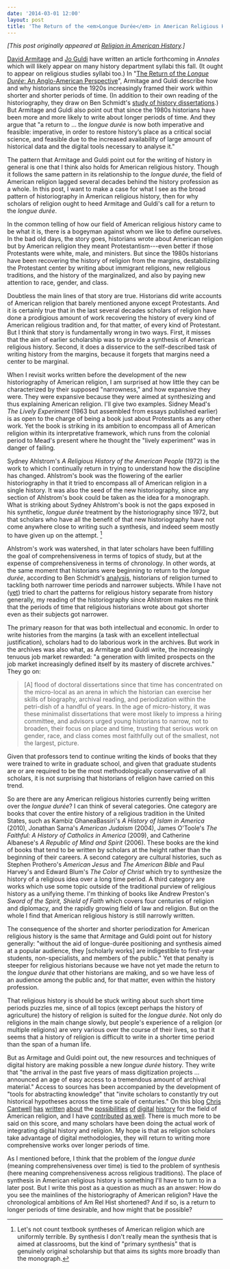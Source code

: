 ```yaml
---
date: '2014-03-01 12:00'
layout: post
title: 'The Return of the <em>Longue Durée</em> in American Religious History'
---
```


*[This post originally appeared at [Religion in American History][].]*

[David Armitage][] and [Jo Guldi][] have written an article forthcoming
in *Annales* which will likely appear on many history department syllabi
this fall. (It ought to appear on religious studies syllabi too.) In
"[The Return of the *Longue Durée*: An Anglo-American Perspective][]",
Armitage and Guldi describe how and why historians since the 1920s
increasingly framed their work within shorter and shorter periods of
time. (In addition to their own reading of the historiography, they draw
on Ben Schmidt's [study of history dissertations][].) But Armitage and
Guldi also point out that since the 1980s historians have been more and
more likely to write about longer periods of time. And they argue that
"a return to ... the *longue durée* is now both imperative and feasible:
imperative, in order to restore history’s place as a critical social
science, and feasible due to the increased availability of large amount
of historical data and the digital tools necessary to analyse it."

The pattern that Armitage and Guldi point out for the writing of history
in general is one that I think also holds for American religious
history. Though it follows the same pattern in its relationship to the
*longue durée*, the field of American religion lagged several decades
behind the history profession as a whole. In this post, I want to make a
case for what I see as the broad pattern of historiography in American
religious history, then for why scholars of religion ought to heed
Armitage and Guldi's call for a return to the *longue durée*.

In the common telling of how our field of American religious history
came to be what it is, there is a bogeyman against whom we like to
define ourselves. In the bad old days, the story goes, historians wrote
about American religion but by American religion they meant
Protestantism---even better if those Protestants were white, male, and
ministers. But since the 1980s historians have been recovering the
history of religion from the margins, destabilizing the Protestant
center by writing about immigrant religions, new religious traditions,
and the history of the marginalized, and also by paying new attention to
race, gender, and class.

Doubtless the main lines of that story are true. Historians did write
accounts of American religion that barely mentioned anyone except
Protestants. And it is certainly true that in the last several decades
scholars of religion have done a prodigious amount of work recovering
the history of every kind of American religious tradition and, for that
matter, of every kind of Protestant. But I think that story is
fundamentally wrong in two ways. First, it misses that the aim of
earlier scholarship was to provide a synthesis of American religious
history. Second, it does a disservice to the self-described task of
writing history from the margins, because it forgets that margins need a
center to be marginal.

When I revisit works written before the development of the new
historiography of American religion, I am surprised at how little they
can be characterized by their supposed "narrowness," and how expansive
they were. They were expansive because they were aimed at synthesizing
and thus explaining American religion. I'll give two examples. Sidney
Mead's *The Lively Experiment* (1963 but assembled from essays published
earlier) is as open to the charge of being a book just about Protestants
as any other work. Yet the book is striking in its ambition to encompass
all of American religion within its interpretative framework, which runs
from the colonial period to Mead's present where he thought the "lively
experiment" was in danger of failing.

Sydney Ahlstrom's *A Religious History of the American People* (1972) is
the work to which I continually return in trying to understand how the
discipline has changed. Ahlstrom's book was the flowering of the earlier
historiography in that it tried to encompass all of American religion in
a single history. It was also the seed of the new historiography, since
any section of Ahlstrom's book could be taken as the idea for a
monograph. What is striking about Sydney Ahlstrom's book is not the gaps
exposed in his synthetic, *longue durée* treatment by the historiography
since 1972, but that scholars who have all the benefit of that new
historiography have not come anywhere close to writing such a synthesis,
and indeed seem mostly to have given up on the attempt. [^1]

Ahlstrom's work was watershed, in that later scholars have been
fulfilling the goal of comprehensiveness in terms of topics of study,
but at the expense of comprehensiveness in terms of chronology. In other
words, at the same moment that historians were beginning to return to
the *longue durée*, according to Ben Schmidt's [analysis][study of
history dissertations], historians of religion turned to tackling both
narrower time periods and narrower subjects. While I have not ([yet][])
tried to chart the patterns for religious history separate from history
generally, my reading of the historiography since Ahlstrom makes me
think that the periods of time that religious historians wrote about got
shorter even as their subjects got narrower.

The primary reason for that was both intellectual and economic. In order
to write histories from the margins (a task with an excellent
intellectual justification), scholars had to do laborious work in the
archives. But work in the archives was also what, as Armitage and Guldi
write, the increasingly tenuous job market rewarded: "a generation with
limited prospects on the job market increasingly defined itself by its
mastery of discrete archives." They go on:

> [A] flood of doctoral dissertations since that time has concentrated
> on the micro-local as an arena in which the historian can exercise her
> skills of biography, archival reading, and periodization within the
> petri-dish of a handful of years. In the age of micro-history, it was
> these minimalist dissertations that were most likely to impress a
> hiring committee, and advisors urged young historians to narrow, not
> to broaden, their focus on place and time, trusting that serious work
> on gender, race, and class comes most faithfully out of the smallest,
> not the largest, picture.

Given that professors tend to continue writing the kinds of books that
they were trained to write in graduate school, and given that graduate
students are or are required to be the most methodologically
conservative of all scholars, it is not surprising that historians of
religion have carried on this trend.

So are there are any American religious histories currently being
written over the *longue durée*? I can think of several categories. One
category are books that cover the entire history of a religious
tradition in the United States, such as Kambiz GhaneaBassiri's *A
History of Islam in America* (2010), Jonathan Sarna's *American Judaism*
(2004), James O'Toole's *The Faithful: A History of Catholics in
America* (2009), and Catherine Albanese's *A Republic of Mind and
Spirit* (2006). These books are the kind of books that tend to be
written by scholars at the height rather than the beginning of their
careers. A second category are cultural histories, such as Stephen
Prothero's *American Jesus* and *The American Bible* and Paul Harvey's
and Edward Blum's *The Color of Christ* which try to synthesize the
history of a religious idea over a long time period. A third category
are works which use some topic outside of the traditional purview of
religious history as a unifying theme. I'm thinking of books like Andrew
Preston's *Sword of the Spirit, Shield of Faith* which covers four
centuries of religion and diplomacy, and the rapidly growing field of
law and religion. But on the whole I find that American religious
history is still narrowly written.

The consequence of the shorter and shorter periodization for American
religious history is the same that Armitage and Guldi point out for
history generally: "without the aid of longue-durée positioning and
synthesis aimed at a popular audience, they [scholarly works] are
indigestible to first-year students, non-specialists, and members of the
public." Yet that penalty is steeper for religious historians because we
have not yet made the return to the *longue durée* that other historians
are making, and so we have less of an audience among the public and, for
that matter, even within the history profession.

That religious history is should be stuck writing about such short time
periods puzzles me, since of all topics (except perhaps the history of
agriculture) the history of religion is suited for the *longue durée*.
Not only do religions in the main change slowly, but people's experience
of a religion (or multiple religions) are very various over the course
of their lives, so that it seems that a history of religion is difficult
to write in a shorter time period than the span of a human life.

But as Armitage and Guldi point out, the new resources and techniques of
digital history are making possible a new *longue durée* history. They
write that "the arrival in the past five years of mass digitization
projects ... announced an age of easy access to a tremendous amount of
archival material." Access to sources has been accompanied by the
development of "tools for abstracting knowledge" that "invite scholars
to constantly try out historical hypotheses across the time scale of
centuries." On this blog [Chris Cantwell][] [has][] [written][]
[about][] the [possibilities][] [of][] [digital][] [history][] for the
field of American religion, and I have [contributed][] [as well][].
There is much more to be said on this score, and many scholars have been
doing the actual work of integrating digital history and religion. My
hope is that as religion scholars take advantage of digital
methodologies, they will return to writing more comprehensive works over
longer periods of time.

As I mentioned before, I think that the problem of the *longue durée*
(meaning comprehensiveness over time) is tied to the problem of
synthesis (here meaning comprehensiveness across religious traditions).
The place of synthesis in American religious history is something I'll
have to turn to in a later post. But I write this post as a question as
much as an answer: How do you see the mainlines of the historiography of
American religion? Have the chronological ambitions of Am Rel Hist
shortened? And if so, is a return to longer periods of time desirable,
and how might that be possible?

[^1]: Let's not count textbook syntheses of American religion which are
    uniformly terrible. By synthesis I don't really mean the synthesis
    that is aimed at classrooms, but the kind of "primary synthesis"
    that is genuinely original scholarship but that aims its sights more
    broadly than the monograph.

  [Religion in American History]: http://usreligion.blogspot.com/2014/03/the-return-of-longue-duree-in-american.html
  [David Armitage]: http://scholar.harvard.edu/armitage
  [Jo Guldi]: http://www.joguldi.com/
  [The Return of the *Longue Durée*: An Anglo-American Perspective]: http://scholar.harvard.edu/armitage/publications/return-longue-dur%C3%A9e
  [study of history dissertations]: http://sappingattention.blogspot.com/2013/05/what-years-do-historians-write-about.html
  [yet]: http://lincolnmullen.com/research/history-dissertations/
  [Chris Cantwell]: http://cas.umkc.edu/history/faculty/cantwell.asp
  [has]: http://usreligion.blogspot.com/2014/02/mavcor-new-digital-publication.html
  [written]: http://usreligion.blogspot.com/2013/12/winning-internet-religion-media-and.html
  [about]: http://usreligion.blogspot.com/2013/11/tumblr-ing-into-restored-jesuit-history.html
  [possibilities]: http://usreligion.blogspot.com/2013/09/the-jesuit-libraries-project.html
  [of]: http://usreligion.blogspot.com/2013/07/digital-religion-in-classroom.html
  [digital]: http://usreligion.blogspot.com/2013/03/exhibiting-faith-religion-public.html
  [history]: http://usreligion.blogspot.com/2013/04/exhibiting-faith-part-ii-toward-public.html
  [contributed]: http://usreligion.blogspot.com/2013/10/historical-religion-data-in-nhgis-and.html
  [as well]: http://usreligion.blogspot.com/2013/08/quantifying-american-tract-society.html
